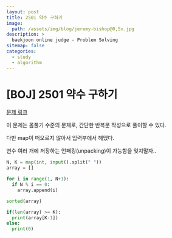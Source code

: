 ```yaml
---
layout: post
title: 2501 약수 구하기
image:
  path: /assets/img/blog/jeremy-bishop@0,5x.jpg
description: >
  baekjoon online judge - Problem Solving
sitemap: false
categories:
  - study
  - algorithm
---
```


# [BOJ] 2501 약수 구하기

[문제 링크](boj.kr/2501)

이 문제는 몸풀기 수준의 문제로, 간단한 반복문 작성으로 풀이할 수 있다.

다만 map이 떠오르지 않아서 입력부에서 헤맸다.

변수 여러 개에 저장하는 언패킹(unpacking)이 가능함을 잊지말자..



```python
N, K = map(int, input().split(" "))
array = []

for i in range(1, N+1):
  if N % i == 0:
    array.append(i)

sorted(array)

if(len(array) >= K):
  print(array[K-1])
else:
  print(0)
```
